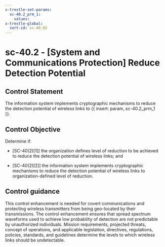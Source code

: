 ```yaml
---
x-trestle-set-params:
  sc-40.2_prm_1:
    values:
x-trestle-global:
  sort-id: sc-40.02
---
```


# sc-40.2 - \[System and Communications Protection\] Reduce Detection Potential

## Control Statement

The information system implements cryptographic mechanisms to reduce the detection potential of wireless links to {{ insert: param, sc-40.2_prm_1 }}.

## Control Objective

Determine if:

- \[SC-40(2)[1]\] the organization defines level of reduction to be achieved to reduce the detection potential of wireless links; and

- \[SC-40(2)[2]\] the information system implements cryptographic mechanisms to reduce the detection potential of wireless links to organization-defined level of reduction.

## Control guidance

This control enhancement is needed for covert communications and protecting wireless transmitters from being geo-located by their transmissions. The control enhancement ensures that spread spectrum waveforms used to achieve low probability of detection are not predictable by unauthorized individuals. Mission requirements, projected threats, concept of operations, and applicable legislation, directives, regulations, policies, standards, and guidelines determine the levels to which wireless links should be undetectable.
